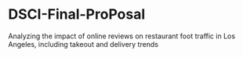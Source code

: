 # DSCI-Final-ProPosal
Analyzing the impact of online reviews on restaurant foot traffic in Los Angeles, including takeout and delivery trends
